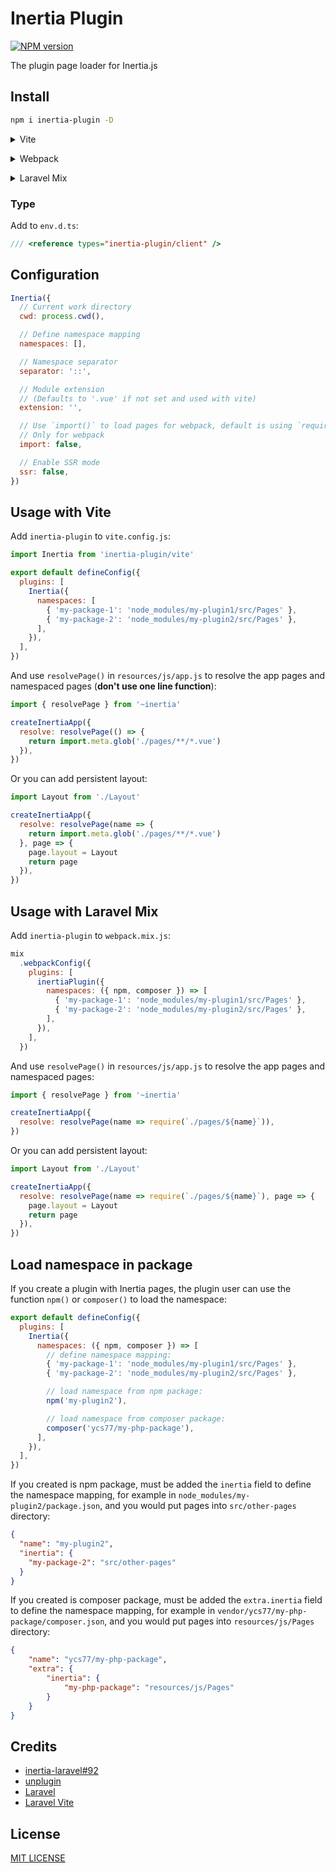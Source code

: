 # Inertia Plugin

[![NPM version](https://img.shields.io/npm/v/inertia-plugin?style=flat-square)](https://www.npmjs.com/package/inertia-plugin)

The plugin page loader for Inertia.js

## Install

```bash
npm i inertia-plugin -D
```

<details>
<summary>Vite</summary><br>

```ts
// vite.config.js
import Inertia from 'inertia-plugin/vite'

export default defineConfig({
  plugins: [
    Inertia({ /* options */ }),
  ],
})
```

<br></details>

<details>
<summary>Webpack</summary><br>

```ts
// webpack.config.js
const inertiaPlugin = require('inertia-plugin/webpack').default

module.exports = {
  /* ... */
  plugins: [
    inertiaPlugin({ /* options */ })
  ]
}
```

<br></details>

<details>
<summary>Laravel Mix</summary><br>

```ts
// webpack.mix.js
const inertiaPlugin = require('inertia-plugin/webpack').default

mix
  .webpackConfig({
    plugins: [
      inertiaPlugin({ /* options */ }),
    ],
  })

```

<br></details>

### Type

Add to `env.d.ts`:

```ts
/// <reference types="inertia-plugin/client" />
```

## Configuration

```js
Inertia({
  // Current work directory
  cwd: process.cwd(),

  // Define namespace mapping
  namespaces: [],

  // Namespace separator
  separator: '::',

  // Module extension
  // (Defaults to '.vue' if not set and used with vite)
  extension: '',

  // Use `import()` to load pages for webpack, default is using `require()`
  // Only for webpack
  import: false,

  // Enable SSR mode
  ssr: false,
})
```

## Usage with Vite

Add `inertia-plugin` to `vite.config.js`:

```js
import Inertia from 'inertia-plugin/vite'

export default defineConfig({
  plugins: [
    Inertia({
      namespaces: [
        { 'my-package-1': 'node_modules/my-plugin1/src/Pages' },
        { 'my-package-2': 'node_modules/my-plugin2/src/Pages' },
      ],
    }),
  ],
})
```

And use `resolvePage()` in `resources/js/app.js` to resolve the app pages and namespaced pages (**don't use one line function**):

```js
import { resolvePage } from '~inertia'

createInertiaApp({
  resolve: resolvePage(() => {
    return import.meta.glob('./pages/**/*.vue')
  }),
})
```

Or you can add persistent layout:

```js
import Layout from './Layout'

createInertiaApp({
  resolve: resolvePage(name => {
    return import.meta.glob('./pages/**/*.vue')
  }, page => {
    page.layout = Layout
    return page
  }),
})
```

## Usage with Laravel Mix

Add `inertia-plugin` to `webpack.mix.js`:

```js
mix
  .webpackConfig({
    plugins: [
      inertiaPlugin({
        namespaces: ({ npm, composer }) => [
          { 'my-package-1': 'node_modules/my-plugin1/src/Pages' },
          { 'my-package-2': 'node_modules/my-plugin2/src/Pages' },
        ],
      }),
    ],
  })
```

And use `resolvePage()` in `resources/js/app.js` to resolve the app pages and namespaced pages:

```js
import { resolvePage } from '~inertia'

createInertiaApp({
  resolve: resolvePage(name => require(`./pages/${name}`)),
})
```

Or you can add persistent layout:

```js
import Layout from './Layout'

createInertiaApp({
  resolve: resolvePage(name => require(`./pages/${name}`), page => {
    page.layout = Layout
    return page
  }),
})
```

## Load namespace in package

If you create a plugin with Inertia pages, the plugin user can use the function `npm()` or `composer()` to load the namespace:

```js
export default defineConfig({
  plugins: [
    Inertia({
      namespaces: ({ npm, composer }) => [
        // define namespace mapping:
        { 'my-package-1': 'node_modules/my-plugin1/src/Pages' },
        { 'my-package-2': 'node_modules/my-plugin2/src/Pages' },

        // load namespace from npm package:
        npm('my-plugin2'),

        // load namespace from composer package:
        composer('ycs77/my-php-package'),
      ],
    }),
  ],
})
```

If you created is npm package, must be added the `inertia` field to define the namespace mapping, for example in `node_modules/my-plugin2/package.json`, and you would put pages into `src/other-pages` directory:

```json
{
  "name": "my-plugin2",
  "inertia": {
    "my-package-2": "src/other-pages"
  }
}
```

If you created is composer package, must be added the `extra.inertia` field to define the namespace mapping, for example in `vendor/ycs77/my-php-package/composer.json`, and you would put pages into `resources/js/Pages` directory:

```json
{
    "name": "ycs77/my-php-package",
    "extra": {
        "inertia": {
            "my-php-package": "resources/js/Pages"
        }
    }
}
```

## Credits

* [inertia-laravel#92](https://github.com/inertiajs/inertia-laravel/issues/92)
* [unplugin](https://github.com/unjs/unplugin)
* [Laravel](https://laravel.com/)
* [Laravel Vite](https://laravel-vite.dev/)

## License

[MIT LICENSE](LICENSE)
